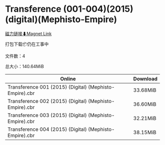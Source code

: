 # Transference (001-004)(2015)(digital)(Mephisto-Empire)

[磁力链接⬇Magnet Link](magnet:?xt=urn:btih:2d76c9129f6c248fe41cdb261d8faede94dccea3&dn=Transference%20%28001-004%29%282015%29%28digital%29%28Mephisto-Empire%29)

打包下载📦仍在工事中

文件数：4

总大小：140.64MiB

Online | Download
--- | ---
Transference 001 (2015) (Digital) (Mephisto-Empire).cbr | 33.68MiB
Transference 002 (2015) (Digital) (Mephisto-Empire).cbr | 36.60MiB
Transference 003 (2015) (Digital) (Mephisto-Empire).cbr | 32.21MiB
Transference 004 (2015) (Digital) (Mephisto-Empire).cbr | 38.15MiB